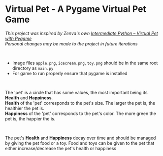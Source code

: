 # Virtual Pet - A Pygame Virtual Pet Game
*This project was inspired by Zenva's own [Intermediate Python – Virtual Pet with Pygame](https://academy.zenva.com/course/intermediate-python-virtual-pet-with-pygame/)*<br>
*Personal changes may be made to the project in future iterations*<br>

<br>

- Image files ```apple.png```, ```icecream.png```, ```toy.png``` should be in the same root directory as ```main.py```
- For game to run properly ensure that pygame is installed
  
<br>

The 'pet' is a circle that has some values, the most important being its **Health** and **Happiness**.<br>
**Health** of the 'pet' corresponds to the pet's size. The larger the pet is, the healthier the pet is.<br>
**Happiness** of the 'pet' corresponds to the pet's color. The more green the pet is, the happier the is.<br>

<br>

The pet's **Health** and **Happiness** decay over time and should be managed by giving the pet food or a toy. 
Food and toys can be given to the pet that either increase/decrease the pet's health or happiness
